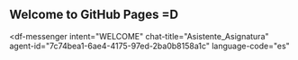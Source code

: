 ## Welcome to GitHub Pages =D

<script src="https://www.gstatic.com/dialogflow-console/fast/messenger/bootstrap.js?v=1"></script>
<df-messenger
  intent="WELCOME"
  chat-title="Asistente_Asignatura"
  agent-id="7c74bea1-6ae4-4175-97ed-2ba0b8158a1c"
  language-code="es"
></df-messenger>
